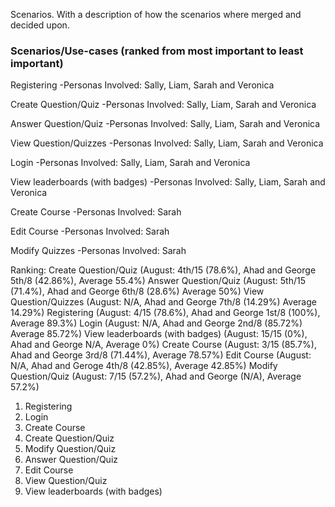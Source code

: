 Scenarios. With a description of how the scenarios where merged and decided upon.

### Scenarios/Use-cases (ranked from most important to least important)
Registering
-Personas Involved: Sally, Liam, Sarah and Veronica

Create Question/Quiz
-Personas Involved: Sally, Liam, Sarah and Veronica

Answer Question/Quiz
-Personas Involved: Sally, Liam, Sarah and Veronica

View Question/Quizzes
-Personas Involved: Sally, Liam, Sarah and Veronica

Login
-Personas Involved: Sally, Liam, Sarah and Veronica

View leaderboards (with badges)
-Personas Involved: Sally, Liam, Sarah and Veronica

Create Course
-Personas Involved: Sarah

Edit Course
-Personas Involved: Sarah

Modify Quizzes
-Personas Involved: Sarah

Ranking:
Create Question/Quiz (August: 4th/15 (78.6%), Ahad and George 5th/8 (42.86%), Average 55.4%)
Answer Question/Quiz (August: 5th/15 (71.4%), Ahad and George 6th/8 (28.6%) Average 50%)
View Question/Quizzes (August: N/A, Ahad and George 7th/8 (14.29%) Average 14.29%)
Registering (August: 4/15 (78.6%), Ahad and George 1st/8 (100%), Average 89.3%)
Login (August: N/A, Ahad and George 2nd/8 (85.72%) Average 85.72%)
View leaderboards (with badges) (August: 15/15 (0%), Ahad and George N/A, Average 0%)
Create Course (August: 3/15 (85.7%), Ahad and George 3rd/8 (71.44%), Average 78.57%)
Edit Course (August: N/A, Ahad and Geroge 4th/8 (42.85%), Average 42.85%)
Modify Question/Quiz (August: 7/15 (57.2%), Ahad and George (N/A), Average 57.2%)

1. Registering
2. Login
3. Create Course
4. Create Question/Quiz
5. Modify Question/Quiz
6. Answer Question/Quiz
7. Edit Course
8. View Question/Quiz
9. View leaderboards (with badges)